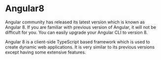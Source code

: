 # Angular8

Angular community has released its latest version which is known as Angular 8. If you are familiar with previous version of Angular, it will not be difficult for you. You can easily upgrade your Angular CLI to version 8.

Angular 8 is a client-side TypeScript based framework which is used to create dynamic web applications. It is very similar to its previous versions except having some extensive features.
